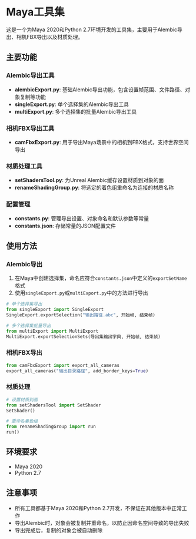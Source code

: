 # Maya工具集

这是一个为Maya 2020和Python 2.7环境开发的工具集，主要用于Alembic导出、相机FBX导出以及材质处理。

## 主要功能

### Alembic导出工具

- **alembicExport.py**: 基础Alembic导出功能，包含设置帧范围、文件路径、对象复制等功能
- **singleExport.py**: 单个选择集的Alembic导出工具
- **multiExport.py**: 多个选择集的批量Alembic导出工具

### 相机FBX导出工具

- **camFbxExport.py**: 用于导出Maya场景中的相机到FBX格式，支持世界空间导出

### 材质处理工具

- **setShadersTool.py**: 为Unreal Alembic缓存设置材质到对象的面
- **renameShadingGroup.py**: 将选定的着色组重命名为连接的材质名称

### 配置管理

- **constants.py**: 管理导出设置、对象命名和默认参数等常量
- **constants.json**: 存储常量的JSON配置文件

## 使用方法

### Alembic导出

1. 在Maya中创建选择集，命名应符合`constants.json`中定义的`exportSetName`格式
2. 使用`singleExport.py`或`multiExport.py`中的方法进行导出

```python
# 单个选择集导出
from singleExport import SingleExport
SingleExport.exportSelection("输出路径.abc", 开始帧, 结束帧)

# 多个选择集批量导出
from multiExport import MultiExport
MultiExport.exportSelectionSets(导出集输出字典, 开始帧, 结束帧)
```

### 相机FBX导出

```python
from camFbxExport import export_all_cameras
export_all_cameras("输出目录路径", add_border_keys=True)
```

### 材质处理

```python
# 设置材质到面
from setShadersTool import SetShader
SetShader()

# 重命名着色组
from renameShadingGroup import run
run()
```

## 环境要求

- Maya 2020
- Python 2.7

## 注意事项

- 所有工具都基于Maya 2020和Python 2.7开发，不保证在其他版本中正常工作
- 导出Alembic时，对象会被复制并重命名，以防止因命名空间导致的导出失败
- 导出完成后，复制的对象会被自动删除 